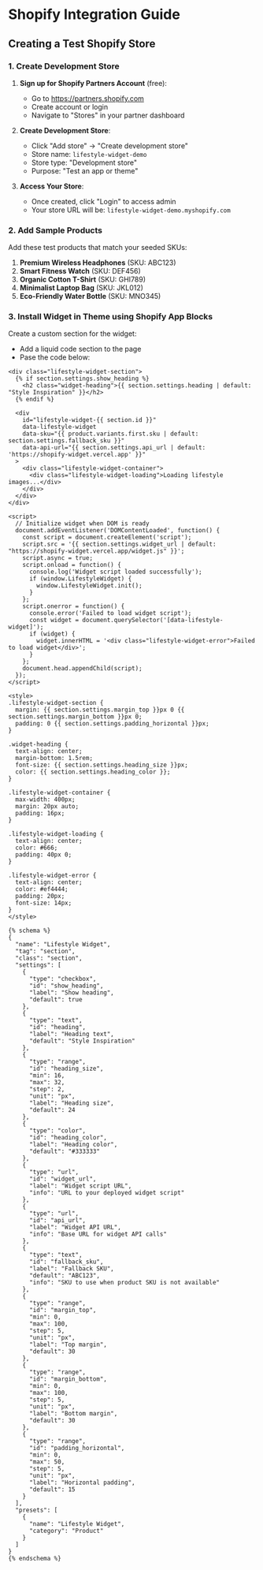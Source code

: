 # Shopify Integration Guide

## Creating a Test Shopify Store

### 1. Create Development Store

1. **Sign up for Shopify Partners Account** (free):

   - Go to https://partners.shopify.com
   - Create account or login
   - Navigate to "Stores" in your partner dashboard

2. **Create Development Store**:

   - Click "Add store" → "Create development store"
   - Store name: `lifestyle-widget-demo`
   - Store type: "Development store"
   - Purpose: "Test an app or theme"

3. **Access Your Store**:
   - Once created, click "Login" to access admin
   - Your store URL will be: `lifestyle-widget-demo.myshopify.com`

### 2. Add Sample Products

Add these test products that match your seeded SKUs:

1. **Premium Wireless Headphones** (SKU: ABC123)
2. **Smart Fitness Watch** (SKU: DEF456)
3. **Organic Cotton T-Shirt** (SKU: GHI789)
4. **Minimalist Laptop Bag** (SKU: JKL012)
5. **Eco-Friendly Water Bottle** (SKU: MNO345)

### 3. Install Widget in Theme using Shopify App Blocks

Create a custom section for the widget:

- Add a liquid code section to the page
- Pase the code below:

```liquid
<div class="lifestyle-widget-section">
  {% if section.settings.show_heading %}
    <h2 class="widget-heading">{{ section.settings.heading | default: "Style Inspiration" }}</h2>
  {% endif %}

  <div
    id="lifestyle-widget-{{ section.id }}"
    data-lifestyle-widget
    data-sku="{{ product.variants.first.sku | default: section.settings.fallback_sku }}"
    data-api-url="{{ section.settings.api_url | default: 'https://shopify-widget.vercel.app' }}"
  >
    <div class="lifestyle-widget-container">
      <div class="lifestyle-widget-loading">Loading lifestyle images...</div>
    </div>
  </div>
</div>

<script>
  // Initialize widget when DOM is ready
  document.addEventListener('DOMContentLoaded', function() {
    const script = document.createElement('script');
    script.src = '{{ section.settings.widget_url | default: "https://shopify-widget.vercel.app/widget.js" }}';
    script.async = true;
    script.onload = function() {
      console.log('Widget script loaded successfully');
      if (window.LifestyleWidget) {
        window.LifestyleWidget.init();
      }
    };
    script.onerror = function() {
      console.error('Failed to load widget script');
      const widget = document.querySelector('[data-lifestyle-widget]');
      if (widget) {
        widget.innerHTML = '<div class="lifestyle-widget-error">Failed to load widget</div>';
      }
    };
    document.head.appendChild(script);
  });
</script>

<style>
.lifestyle-widget-section {
  margin: {{ section.settings.margin_top }}px 0 {{ section.settings.margin_bottom }}px 0;
  padding: 0 {{ section.settings.padding_horizontal }}px;
}

.widget-heading {
  text-align: center;
  margin-bottom: 1.5rem;
  font-size: {{ section.settings.heading_size }}px;
  color: {{ section.settings.heading_color }};
}

.lifestyle-widget-container {
  max-width: 400px;
  margin: 20px auto;
  padding: 16px;
}

.lifestyle-widget-loading {
  text-align: center;
  color: #666;
  padding: 40px 0;
}

.lifestyle-widget-error {
  text-align: center;
  color: #ef4444;
  padding: 20px;
  font-size: 14px;
}
</style>

{% schema %}
{
  "name": "Lifestyle Widget",
  "tag": "section",
  "class": "section",
  "settings": [
    {
      "type": "checkbox",
      "id": "show_heading",
      "label": "Show heading",
      "default": true
    },
    {
      "type": "text",
      "id": "heading",
      "label": "Heading text",
      "default": "Style Inspiration"
    },
    {
      "type": "range",
      "id": "heading_size",
      "min": 16,
      "max": 32,
      "step": 2,
      "unit": "px",
      "label": "Heading size",
      "default": 24
    },
    {
      "type": "color",
      "id": "heading_color",
      "label": "Heading color",
      "default": "#333333"
    },
    {
      "type": "url",
      "id": "widget_url",
      "label": "Widget script URL",
      "info": "URL to your deployed widget script"
    },
    {
      "type": "url",
      "id": "api_url",
      "label": "Widget API URL",
      "info": "Base URL for widget API calls"
    },
    {
      "type": "text",
      "id": "fallback_sku",
      "label": "Fallback SKU",
      "default": "ABC123",
      "info": "SKU to use when product SKU is not available"
    },
    {
      "type": "range",
      "id": "margin_top",
      "min": 0,
      "max": 100,
      "step": 5,
      "unit": "px",
      "label": "Top margin",
      "default": 30
    },
    {
      "type": "range",
      "id": "margin_bottom",
      "min": 0,
      "max": 100,
      "step": 5,
      "unit": "px",
      "label": "Bottom margin",
      "default": 30
    },
    {
      "type": "range",
      "id": "padding_horizontal",
      "min": 0,
      "max": 50,
      "step": 5,
      "unit": "px",
      "label": "Horizontal padding",
      "default": 15
    }
  ],
  "presets": [
    {
      "name": "Lifestyle Widget",
      "category": "Product"
    }
  ]
}
{% endschema %}
```
